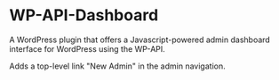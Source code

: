 WP-API-Dashboard
================


A WordPress plugin that offers a Javascript-powered admin dashboard interface for WordPress using the WP-API.

Adds a top-level link "New Admin" in the admin navigation.
